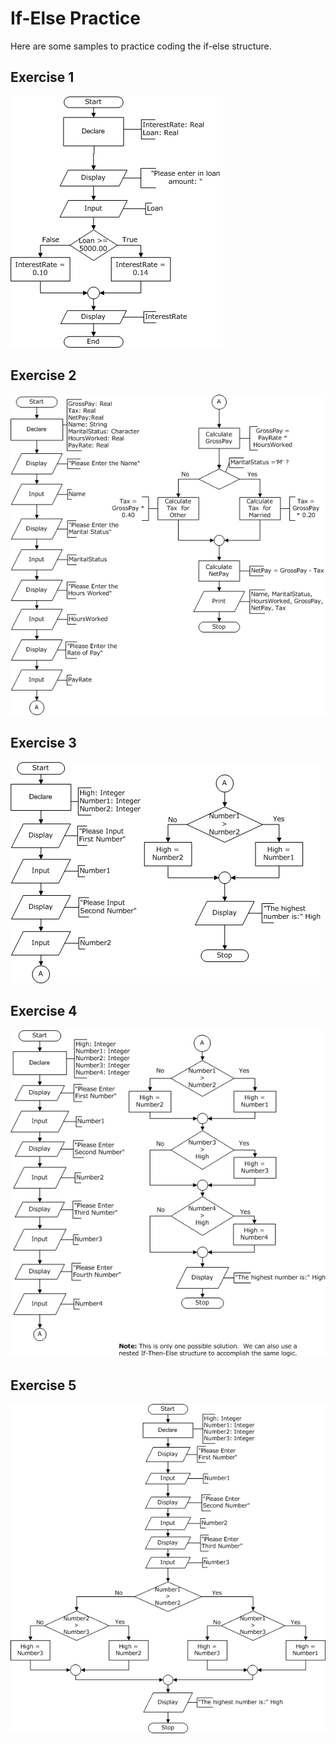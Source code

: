 # If-Else Practice

Here are some samples to practice coding the if-else structure.

## Exercise 1

![](Exercise1.gif)

## Exercise 2

![](Exercise2.gif)

## Exercise 3

![](Exercise3.gif)

## Exercise 4

![](Exercise4.gif)

## Exercise 5

![](Exercise5.gif)
